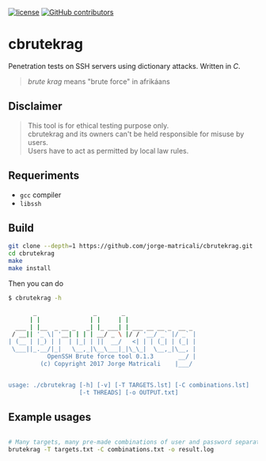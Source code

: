 [![license](https://img.shields.io/github/license/jorge-matricali/cbrutekrag.svg)](https://jorge-matricali.mit-license.org/2017) [![GitHub contributors](https://img.shields.io/github/contributors/jorge-matricali/cbrutekrag.svg)](https://github.com/jorge-matricali/cbrutekrag/graphs/contributors)

# cbrutekrag
Penetration tests on SSH servers using dictionary attacks. Written in _C_.

> _brute krag_ means "brute force" in afrikáans

## Disclaimer
>This tool is for ethical testing purpose only.   
>cbrutekrag and its owners can't be held responsible for misuse by users.   
>Users have to act as permitted by local law rules.

## Requeriments
* `gcc` compiler
* `libssh`

## Build
```bash
git clone --depth=1 https://github.com/jorge-matricali/cbrutekrag.git
cd cbrutekrag
make
make install
```
Then you can do
```bash
$ cbrutekrag -h

       _                _       _
      | |              | |     | |
  ___ | |__  _ __ _   _| |_ ___| | ___ __ __ _  __ _
 / __|| '_ \| '__| | | | __/ _ \ |/ / '__/ _` |/ _` |
| (__ | |_) | |  | |_| | ||  __/   <| | | (_| | (_| |
 \___||_.__/|_|   \__,_|\__\___|_|\_\_|  \__,_|\__, |
           OpenSSH Brute force tool 0.1.3       __/ |
         (c) Copyright 2017 Jorge Matricali    |___/


usage: ./cbrutekrag [-h] [-v] [-T TARGETS.lst] [-C combinations.lst]
                    [-t THREADS] [-o OUTPUT.txt]
```

## Example usages
```bash

# Many targets, many pre-made combinations of user and password separated by space.
brutekrag -T targets.txt -C combinations.txt -o result.log
```
